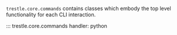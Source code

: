`trestle.core.commands` contains classes which embody the top level functionality for each CLI interaction.

::: trestle.core.commands
handler: python
